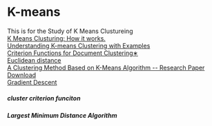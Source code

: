 # K-means
This is for the Study of K Means Clustureing
<br>
<a href="https://www.youtube.com/watch?v=_aWzGGNrcic">K Means Clusturing: How it works.</a><br>
<a href="https://www.edureka.co/blog/k-means-clustering/?fbclid=IwAR25E9wcyvRKx0albvgkxhmRjO9uOwdYs_zcumFUUR6am8Y5Qx0cCT9Ldzc">Understanding K-means Clustering with Examples</a><br>
<a href="https://github.com/Niranjan2054/K-means/blob/master/A_Clustering_Method_Based_on_K-Means_Algorithm.pdf">Criterion Functions for Document Clustering∗</a><br>
<a href="http://rosalind.info/glossary/euclidean-distance/">Euclidean distance</a><br>
<a href="https://www.researchgate.net/publication/271616608_A_Clustering_Method_Based_on_K-Means_Algorithm">A Clustering Method Based on K-Means Algorithm  -- Research Paper</a> <a href="https://github.com/Niranjan2054/K-means/blob/master/A_Clustering_Method_Based_on_K-Means_Algorithm.pdf">Download</a><br>
<a href="https://ml-cheatsheet.readthedocs.io/en/latest/gradient_descent.html">Gradient Descent</a><br>
<h5>cluster criterion funciton</h5>
<h5>Largest Minimum Distance Algorithm</h5>
